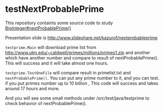 # testNextProbablePrime

This repository containts some source code to study [BigInteger#nextProbablePrime()](https://docs.oracle.com/javase/8/docs/api/java/math/BigInteger.html#nextProbablePrime--)

Presentation slide is http://www.slideshare.net/kazurof/nextprobableprime


`testprime.Main` will download prime list from http://www.utm.edu/~caldwell/primes/millions/primes1.zip and another which have another number  and compare to result of nextProbablePrime(). This will success and it will take almost one hours.


`testprime.TestOneFile` will compare result in primelist.txt and `nextProbablePrime()`. You can put any prime number to it,
and you can test. if you put primes number up to 10 billion , This code will success and takes around 17 hours and more.

And you will see some small methods under /src/test/java/testprime to check behavior of nextProbablePrime().


